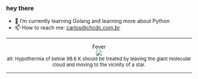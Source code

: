 ### hey there 

- :seedling: I’m currently learning Golang and learning more about Python
- :mailbox: How to reach me: carlos@chcdc.com.br


---


<!-- xkcd -->
<p align="center">Fever</br><img src=https://imgs.xkcd.com/comics/fever.png></br><font size =2>alt: Hypothermia of below 98.6 K should be treated by leaving the giant molecular cloud and moving to the vicinity of a star.</br></font></p></table></p> 


<!-- xkcd -->
---

